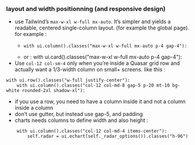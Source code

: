 
### layout and width positionning (and responsive design)
-  use Tailwind’s `max-w-xl w-full mx-auto`. It’s simpler and yields a readable, centered single-column layout. (for example the global page). for example : 
	-     with ui.column().classes("max-w-xl w-full mx-auto p-4 gap-4"):
	- or : with ui.card().classes("max-w-xl w-full mx-auto p-4 gap-4"):
- Use `col-12 col-sm-4` only when you’re inside a Quasar grid row and actually want a 1/3-width column on small+ screens. like this :

```
with ui.row().classes("w-full justify-center"):  
    with ui.column().classes("col-12 col-md-8 gap-5 p-20 mt-10 bg-white rounded-2xl shadow-xl"):
```


- if you use a row, you need to have a column inside it and not a column inside a column 
- don’t use gutter, but instead use gap-5, and padding
- charts needs columns to define width and also height : 

```
    with ui.column().classes("col-12 col-md-4 items-center"):  
        self.radar = ui.echart(self._radar_options()).classes("h-96")
```


